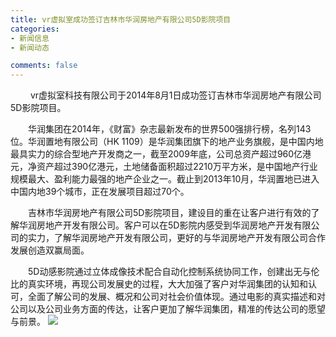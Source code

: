 ```yaml
---
title: vr虚拟室成功签订吉林市华润房地产有限公司5D影院项目
categories:
- 新闻信息
- 新闻动态

comments: false
---
```

　　 vr虚拟室科技有限公司于2014年8月1日成功签订吉林市华润房地产有限公司5D影院项目。

  　　华润集团在2014年，《财富》杂志最新发布的世界500强排行榜，名列143位。华润置地有限公司（HK 1109）是华润集团旗下的地产业务旗舰，是中国内地最具实力的综合型地产开发商之一，截至2009年底，公司总资产超过960亿港元，净资产超过390亿港元，土地储备面积超过2210万平方米，是中国地产行业规模最大、盈利能力最强的地产企业之一。截止到2013年10月，华润置地已进入中国内地39个城市，正在发展项目超过70个。

  　　吉林市华润房地产有限公司5D影院项目，建设目的重在让客户进行有效的了解华润房地产开发有限公司。客户可以在5D影院内感受到华润房地产开发有限公司的实力，了解华润房地产开发有限公司，更好的与华润房地产开发有限公司合作发展创造双赢局面。

  　　5D动感影院通过立体成像技术配合自动化控制系统协同工作，创建出无与伦比的真实环境，再现公司发展史的过程，大大加强了客户对华润集团的认知和认可，全面了解公司的发展、概况和公司对社会价值体现。通过电影的真实描述和对公司以及公司业务方面的传达，让客户更加了解华润集团，精准的传达公司的愿望与前景。
<img src="/css/images/news/news140801.jpg">